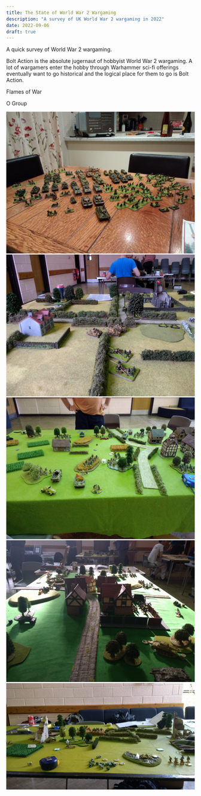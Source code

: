```yaml
---
title: The State of World War 2 Wargaming
description: "A survey of UK World War 2 wargaming in 2022"
date: 2022-09-06
draft: true
---
```


A quick survey of World War 2 wargaming.

Bolt Action is the absolute jugernaut of hobbyist World War 2 wargaming. A lot of wargamers enter the hobby through Warhammer sci-fi offerings eventually want to go historical and the logical place for them to go is Bolt Action.

Flames of War

O Group

![](flames-of-war-ebay.jpg)
![](flames-of-war-v4.jpg)
![](bolt-action-1.jpg)
![](bolt-action-2.jpg)
![](bolt-action-3.jpg)
